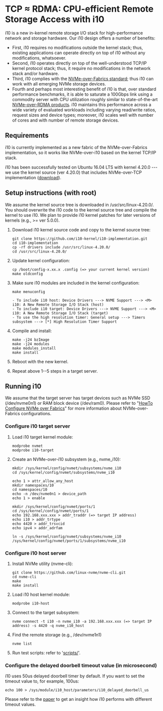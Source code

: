 # TCP &asymp; RDMA: CPU-efficient Remote Storage Access with i10
i10 is a new in-kernel remote storage I/O stack for high-performance network and storage hardware. Our i10 design offers a number of benefits:
- First, i10 requires no modifications outside the kernel stack; thus, existing applications can operate directly on top of i10 without any modifications, whatsoever. 
- Second, i10 operates directly on top of the well-understood TCP/IP kernel protocol stack; thus, it require no modifications in the network stack and/or hardware. 
- Third, i10 complies with the [NVMe-over-Fabrics standard](https://nvmexpress.org/resources/specifications/); thus i10 can work with all emerging NVMe storage devices. 
- Fourth and perhaps most interesting benefit of i10 is that, over standard performance benchmarks, it is able to saturate a 100Gbps link using a commodity server with CPU utilization roughly similar to state-of-the-art [NVMe-over-RDMA products](https://kazan-networks.com/achieving-2-8m-iops-with-100gb-nvme-of/). i10 maintains this performance across a wide variety of evaluated workloads including varying read/write ratios, request sizes and device types; moreover, i10 scales well with number of cores and with number of remote storage devices.

## Requirements
i10 is currently implemented as a new fabric of the NVMe-over-Fabrics implementation, so it works like NVMe-over-i10 based on the kernel TCP/IP stack.

i10 has been successfully tested on Ubuntu 16.04 LTS with kernel 4.20.0 --- we use the kernel source (ver 4.20.0) that includes NVMe-over-TCP implementation ([download](http://git.infradead.org/nvme.git/snapshot/eb00c1a1852eb91e1b303aad0cb331318b7b9a0c.tar.gz)).

## Setup instructions (with root)
We assume the kernel source tree is downloaded in /usr/src/linux-4.20.0/. You should overwrite the i10 code to the kernel source tree and compile the kernel to use i10. We plan to provide i10 kernel patches for later versions of kernels (e.g., >= ver 5.0.0).

1. Download i10 kernel source code and copy to the kernel source tree:

   ```
   git clone https://github.com/i10-kernel/i10-implementation.git
   cd i10-implementation
   cp -rf drivers include /usr/src/linux-4.20.0/
   cd /usr/src/linux-4.20.0/
   ```

2. Update kernel configuration:

   ```
   cp /boot/config-x.xx.x .config (=> your current kernel version)
   make oldconfig
   ```

3. Make sure i10 modules are included in the kernel configuration:

   ```
   make menuconfig

   - To include i10 host: Device Drivers ---> NVME Support ---> <M> i10: A New Remote Storage I/O Stack (host)
   - To include i10 target: Device Drivers ---> NVME Support ---> <M> i10: A New Remote Storage I/O Stack (target)
   - To use the high resolution timer: General setup ---> Timers subsystem ---> [*] High Resolution Timer Support
   ```

4. Compile and install:

   ```
   make -j24 bzImage
   make -j24 modules
   make modules_install
   make install
   ```

5. Reboot with the new kernel.

6. Repeat above 1--5 steps in a target server.


## Running i10
We assume that the target server has target devices such as NVMe SSD (/dev/nvme0n1) or RAM block device (/dev/ram0). Please refer to "[HowTo Configure NVMe over Fabrics](https://community.mellanox.com/s/article/howto-configure-nvme-over-fabrics)" for more information about NVMe-over-Fabrics configurations.

### Configure i10 target server
1. Load i10 target kernel module:

   ```
   modprobe nvmet
   modprobe i10-target
   ```

2. Create an NVMe-over-i10 subsystem (e.g., nvme_i10):

   ```
   mkdir /sys/kernel/config/nvmet/subsystems/nvme_i10
   cd /sys/kernel/config/nvmet/subsystems/nvme_i10
   
   echo 1 > attr_allow_any_host
   mkdir namespaces/10
   cd namespaces/10
   echo -n /dev/nvme0n1 > device_path
   echo 1 > enable
   
   mkdir /sys/kernel/config/nvmet/ports/1
   cd /sys/kernel/config/nvmet/ports/1
   echo 192.168.xxx.xxx > addr_traddr (=> target IP address)
   echo i10 > addr_trtype
   echo 4420 > addr_trsvcid
   echo ipv4 > addr_adrfam
   
   ln -s /sys/kernel/config/nvmet/subsystems/nvme_i10 /sys/kernel/config/nvmet/ports/1/subsystems/nvme_i10
   ```

### Configure i10 host server
1. Install NVMe utility (nvme-cli):

   ```
   git clone https://github.com/linux-nvme/nvme-cli.git
   cd nvme-cli
   make
   make install
   ```

2. Load i10 host kernel module:

   ```
   modprobe i10-host
   ```

3. Connect to the target subsystem:

   ```
   nvme connect -t i10 -n nvme_i10 -a 192.168.xxx.xxx (=> target IP address) -s 4420 -q nvme_i10_host
   ```

4. Find the remote storage (e.g., /dev/nvme1n1)

   ```
   nvme list
   ```

5. Run test scripts: refer to '[scripts/](https://github.com/i10-kernel/i10-implementation/tree/master/scripts)'.

### Configure the delayed doorbell timeout value (in microsecond)
i10 uses 50us delayed doorbell timer by default. If you want to set the timeout value to, for example, 100us:

```
echo 100 > /sys/module/i10_host/parameters/i10_delayed_doorbell_us
```

Please refer to the [paper](https://www.usenix.org/conference/nsdi20/presentation/hwang) to get an insight how i10 performs with different timeout values.
